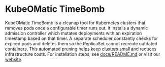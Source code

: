 # KubeOMatic TimeBomb

KubeOMatic TimeBomb is a cleanup tool for Kubernetes clusters that removes pods once a configurable timer runs out. It installs a dynamic admission controller which mutates deployments with an expiration timestamp based on that timer. A separate scheduler constantly checks for expired pods and deletes them so the ReplicaSet cannot recreate outdated containers. This automated pruning helps keep clusters small and reduces infrastructure costs. For installation steps, see [docs/README.md](docs/README.md) or visit our [website](https://timebomb.kubeomatic.io/).
